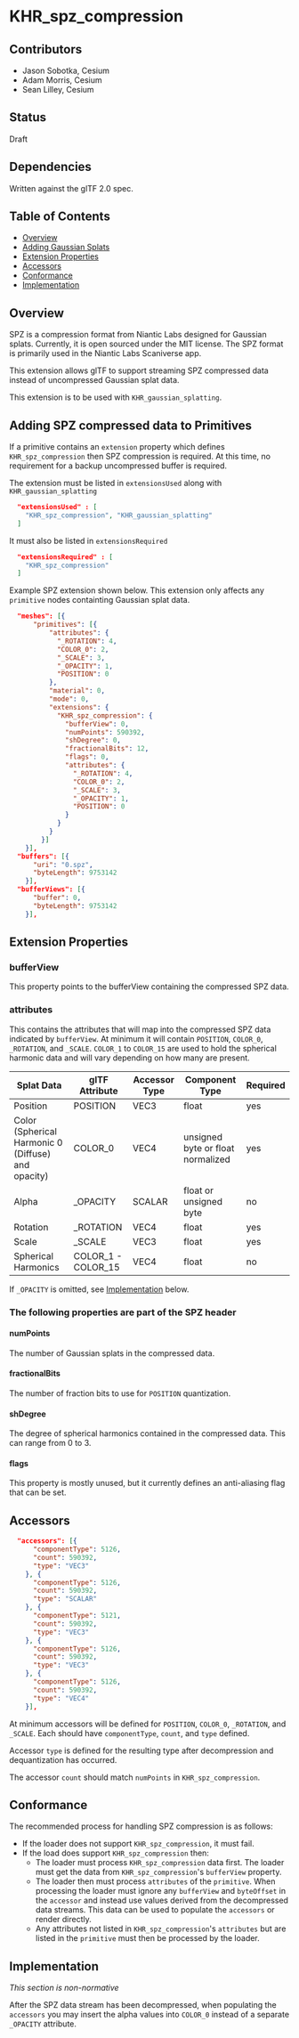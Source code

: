 # KHR\_spz\_compression

## Contributors

- Jason Sobotka, Cesium
- Adam Morris, Cesium
- Sean Lilley, Cesium

## Status

Draft

## Dependencies

Written against the glTF 2.0 spec.

## Table of Contents

- [Overview](#overview)
- [Adding Gaussian Splats](#adding-spz-compressed-data-to-primitives)
- [Extension Properties](#extension-properties)
- [Accessors](#accessors)
- [Conformance](#conformance)
- [Implementation](#implementation)

## Overview

SPZ is a compression format from Niantic Labs designed for Gaussian splats. Currently, it is open sourced under the MIT license. The SPZ format is primarily used in the Niantic Labs Scaniverse app.

This extension allows glTF to support streaming SPZ compressed data instead of uncompressed Gaussian splat data.

This extension is to be used with `KHR_gaussian_splatting`.

## Adding SPZ compressed data to Primitives

If a primitive contains an `extension` property which defines `KHR_spz_compression` then SPZ compression is required. At this time, no requirement for a backup uncompressed buffer is required.

The extension must be listed in `extensionsUsed` along with `KHR_gaussian_splatting`

```json
  "extensionsUsed" : [
    "KHR_spz_compression", "KHR_gaussian_splatting"
  ]
```

It must also be listed in `extensionsRequired`

```json
  "extensionsRequired" : [
    "KHR_spz_compression"
  ]
```

Example SPZ extension shown below. This extension only affects any `primitive` nodes containting Gaussian splat data.

```json
  "meshes": [{
      "primitives": [{
          "attributes": {
            "_ROTATION": 4,
            "COLOR_0": 2,
            "_SCALE": 3,
            "_OPACITY": 1,
            "POSITION": 0
          },
          "material": 0,
          "mode": 0,
          "extensions": {
            "KHR_spz_compression": {
              "bufferView": 0,
              "numPoints": 590392,
              "shDegree": 0,
              "fractionalBits": 12,
              "flags": 0,
              "attributes": {
                "_ROTATION": 4,
                "COLOR_0": 2,
                "_SCALE": 3,
                "_OPACITY": 1,
                "POSITION": 0
              }
            }
          }
        }]
    }],
  "buffers": [{
      "uri": "0.spz",
      "byteLength": 9753142
    }],
  "bufferViews": [{
      "buffer": 0,
      "byteLength": 9753142
    }],
```

## Extension Properties

### bufferView

This property points to the bufferView containing the compressed SPZ data.

### attributes

This contains the attributes that will map into the compressed SPZ data indicated by `bufferView`. At minimum it will contain `POSITION`, `COLOR_0`, `_ROTATION`, and `_SCALE`. `COLOR_1` to `COLOR_15` are used to hold the spherical harmonic data and will vary depending on how many are present.

| Splat Data | glTF Attribute | Accessor Type | Component Type | Required |
| --- | --- | --- | --- | --- |
| Position | POSITION | VEC3 | float | yes |
| Color (Spherical Harmonic 0 (Diffuse) and opacity) | COLOR_0 | VEC4 | unsigned byte or float normalized | yes |
| Alpha | _OPACITY | SCALAR | float or unsigned byte | no |
| Rotation | _ROTATION | VEC4 | float | yes |
| Scale | _SCALE | VEC3 | float | yes |
| Spherical Harmonics | COLOR_1 - COLOR_15 | VEC4 | float | no |

If `_OPACITY` is omitted, see [Implementation](#implementation) below.

### The following properties are part of the SPZ header

#### numPoints

The number of Gaussian splats in the compressed data.

#### fractionalBits

The number of fraction bits to use for `POSITION` quantization.

#### shDegree

The degree of spherical harmonics contained in the compressed data. This can range from 0 to 3.

#### flags

This property is mostly unused, but it currently defines an anti-aliasing flag that can be set.

## Accessors

```json
  "accessors": [{
      "componentType": 5126,
      "count": 590392,
      "type": "VEC3"
    }, {
      "componentType": 5126,
      "count": 590392,
      "type": "SCALAR"
    }, {
      "componentType": 5121,
      "count": 590392,
      "type": "VEC3"
    }, {
      "componentType": 5126,
      "count": 590392,
      "type": "VEC3"
    }, {
      "componentType": 5126,
      "count": 590392,
      "type": "VEC4"
    }],
```

At minimum accessors will be defined for `POSITION`, `COLOR_0`, `_ROTATION`, and `_SCALE`. Each should have `componentType`, `count`, and `type` defined.

Accessor `type` is defined for the resulting type after decompression and dequantization has occurred.

The accessor `count` should match `numPoints` in `KHR_spz_compression`.

## Conformance

The recommended process for handling SPZ compression is as follows:

- If the loader does not support `KHR_spz_compression`, it must fail.
- If the load does support `KHR_spz_compression` then:
  - The loader must process `KHR_spz_compression` data first. The loader must get the data from `KHR_spz_compression`'s `bufferView` property.
  - The loader then must process `attributes` of the `primitive`. When processing the loader must ignore any `bufferView` and `byteOffset` in the `accessor` and instead use values derived from the decompressed data streams. This data can be used to populate the `accessors` or render directly.
  - Any attributes not listed in `KHR_spz_compression`'s `attributes` but are listed in the `primitive` must then be processed by the loader.

## Implementation

*This section is non-normative*

After the SPZ data stream has been decompressed, when populating the `accessors` you may insert the alpha values into `COLOR_0` instead of a separate `_OPACITY` attribute.